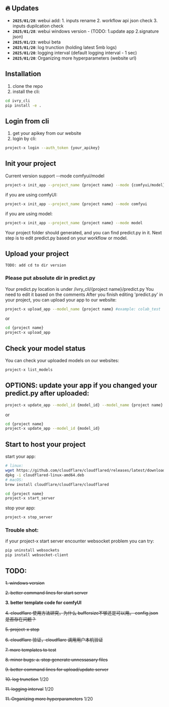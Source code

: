 ## 🔥 Updates
- **`2025/01/28`**: webui add: 1. inputs rename 2. workflow api json check 3. inputs dupilcation check
- **`2025/01/28`**: webui windows version - (TODO: 1.update app 2.signature json)
- **`2025/01/23`**: webui beta
- **`2025/01/20`**: log trunction (holding latest 5mb logs)
- **`2025/01/20`**: logging interval (default logging interval - 1 sec)
- **`2025/01/20`**: Organizing more hyperparameters (website url)

## Installation
1. clone the repo
2. install the cli:
```bash
cd ivry_cli
pip install -e .
```

## Login from cli
1. get your apikey from our website
2. login by cli:
```bash
project-x login --auth_token {your_apikey}
```

## Init your project
Current version support --mode comfyui/model
```bash
project-x init_app --project_name {project name} --mode {comfyui/model} #example: project-x init_app --project_name colab_test --mode model
```
if you are using comfyUI:
```bash
project-x init_app --project_name {project name} --mode comfyui
```

if you are using model:
```bash
project-x init_app --project_name {project name} --mode model
```

Your project folder should generated, and you can find predict.py in it. Next step is to edit predict.py based on your workflow or model.


## Upload your project
`TODO: add cd to dir version`
### Please put absolute dir in predict.py ###

Your predict.py location is under /ivry_cli/{project name}/predict.py 
You need to edit it based on the comments
After you finish editing 'predict.py' in your project, you can upload your app to our website:

```bash
project-x upload_app --model_name {project name} #example: colab_test
```
or
```bash
cd {project name}
project-x upload_app
```

## Check your model status
You can check your uploaded models on our websites:
```bash
project-x list_models
```
## OPTIONS: update your app if you changed your predict.py after uploaded:
```bash
project-x update_app --model_id {model_id} --model_name {project name} #example: project-x update_app --model_id ivrymodel67 --model_name colab_test
```
or
```bash
cd {project name}
project-x update_app --model_id {model_id}
```


## Start to host your project
start your app:
```bash
# linux:
wget https://github.com/cloudflare/cloudflared/releases/latest/download/cloudflared-linux-amd64.deb
dpkg -i cloudflared-linux-amd64.deb
# macOS:
brew install cloudflare/cloudflare/cloudflared

cd {project name}
project-x start_server
```
stop your app:
```bash
project-x stop_server
```

### Trouble shot: ###
if your project-x start server encounter websocket problem you can try:
```bash
pip uninstall websockets
pip install websocket-client
```

## TODO:
~~1. windows version~~

~~2. better command lines for start server~~

**3. better template code for comfyUI**

~~4. cloudflare 使用方法研究，为什么 buffersize不够还是可以用。 config.json 是否存在问题？~~

~~5. project-x stop~~

~~6. cloudflare 验证，cloudflare 调用用户本机验证~~
   
~~7. more templates to test~~
   
~~8. minor bugs: a. stop generate unnessasary files~~

~~9. better command lines for upload/update server~~

~~10. log trunction~~ 1/20

~~11. logging interval~~ 1/20

~~11. Organizing more hyperparameters~~ 1/20




